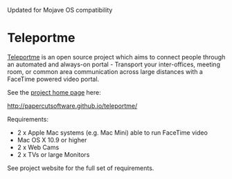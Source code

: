 Updated for Mojave OS compatibility

Teleportme
========

[Teleportme](http://papercutsoftware.github.io/teleportme/) is an open source project which aims to connect people through an automated and always-on portal - Transport your inter-offices, meeting room, or common area communication across large distances with a FaceTime powered video portal.

See the [project home page](http://papercutsoftware.github.io/teleportme/) here: 

http://papercutsoftware.github.io/teleportme/

Requirements: 
* 2 x Apple Mac systems (e.g. Mac Mini) able to run FaceTime video
* Mac OS X 10.9 or higher
* 2 x Web Cams
* 2 x TVs or large Monitors

See project website for the full set of requirements.

